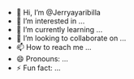 - 👋 Hi, I’m @Jerryayaribilla
- 👀 I’m interested in ...
- 🌱 I’m currently learning ...
- 💞️ I’m looking to collaborate on ...
- 📫 How to reach me ...
- 😄 Pronouns: ...
- ⚡ Fun fact: ...

<!---
Jerryayaribilla/Jerryayaribilla is a ✨ special ✨ repository because its `README.md` (this file) appears on your GitHub profile.
You can click the Preview link to take a look at your changes.
--->
